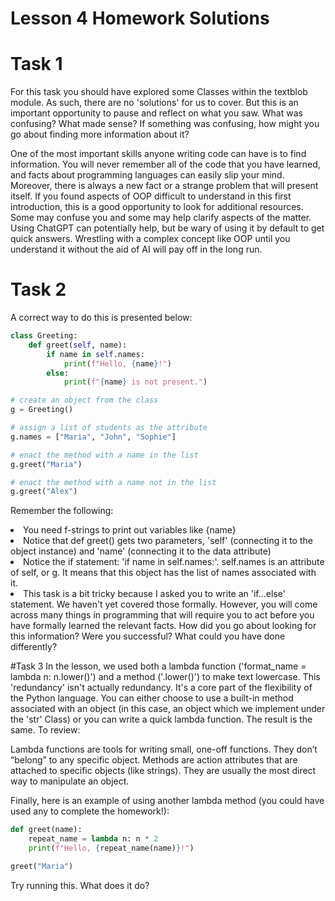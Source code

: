 # Lesson 4 Homework Solutions
# Task 1
For this task you should have explored some Classes within the textblob module. As such, there are no 'solutions' for us to cover. But this is an important opportunity to pause and reflect on what you saw. What was confusing? What made sense? If something was confusing, how might you go about finding more information about it?

One of the most important skills anyone writing code can have is to find information. You will never remember all of the code that you have learned, and facts about programming languages can easily slip your mind. Moreover, there is always a new fact or a strange problem that will present itself. If you found aspects of OOP difficult to understand in this first introduction, this is a good opportunity to look for additional resources. Some may confuse you and some may help clarify aspects of the matter. Using ChatGPT can potentially help, but be wary of using it by default to get quick answers. Wrestling with a complex concept like OOP until you understand it without the aid of AI will pay off in the long run. 

# Task 2
A correct way to do this is presented below:

```python
class Greeting:
    def greet(self, name):
        if name in self.names:
            print(f"Hello, {name}!")
        else:
            print(f"{name} is not present.")

# create an object from the class
g = Greeting()

# assign a list of students as the attribute
g.names = ["Maria", "John", "Sophie"]

# enact the method with a name in the list
g.greet("Maria")  

# enact the method with a name not in the list
g.greet("Alex")
```
Remember the following:

<li>You need f-strings to print out variables like {name}</li>
<li>Notice that def greet() gets two parameters, 'self' (connecting it to the object instance) and 'name' (connecting it to the data attribute)</li>
<li>Notice the if statement: 'if name in self.names:'. self.names is an attribute of self, or g. It means that this object has the list of names associated with it. </li>
<li>This task is a bit tricky because I asked you to write an 'if...else' statement. We haven't yet covered those formally. However, you will come across many things in programming that will require you to act before you have formally learned the relevant facts. How did you go about looking for this information? Were you successful? What could you have done differently?</li>

#Task 3
In the lesson, we used both a lambda function ('format_name = lambda n: n.lower()') and a method ('.lower()') to make text lowercase. This 'redundancy' isn't actually redundancy. It's a core part of the flexibility of the Python language. You can either choose to use a built-in method associated with an object (in this case, an object which we implement under the 'str' Class) or you can write a quick lambda function. The result is the same. To review:

Lambda functions are tools for writing small, one-off functions. They don’t “belong” to any specific object.
Methods are action attributes that are attached to specific objects (like strings). They are usually the most direct way to manipulate an object.

Finally, here is an example of using another lambda method (you could have used any to complete the homework!):

```python
def greet(name):
    repeat_name = lambda n: n * 2
    print(f"Hello, {repeat_name(name)}!")

greet("Maria")
```
Try running this. What does it do? 

